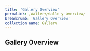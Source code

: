 ```yaml
---
title: 'Gallery Overview'
permalink: /Gallery/Gallery-Overview/
breadcrumb: 'Gallery Overview'
collection_name: Gallery
---
```

##  	Gallery Overview
